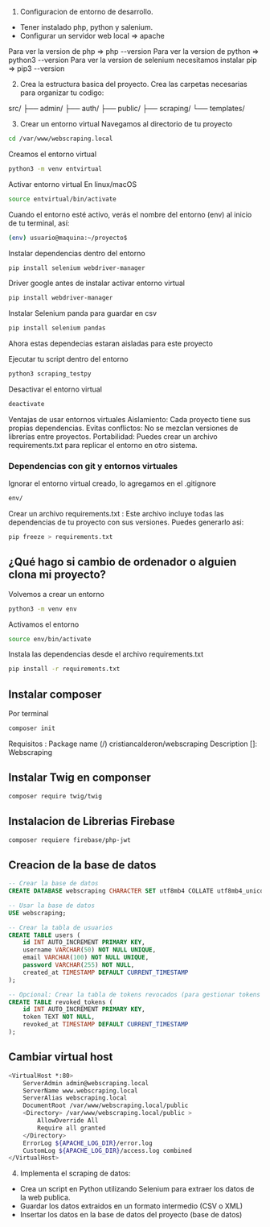 1. Configuracion de entorno de desarrollo.
- Tener instalado php, python y salenium.
- Configurar un servidor web local => apache

Para ver la version de php => php --version
Para ver la version de python => python3 --version
Para ver la version de selenium necesitamos instalar pip => pip3 --version


2. Crea la estructura basica del proyecto.
Crea las carpetas necesarias para organizar tu codigo:

src/
├── admin/
├── auth/
├── public/
├── scraping/
└── templates/

3. Crear un entorno virtual
Navegamos al directorio de tu proyecto

```bash
cd /var/www/webscraping.local
```

Creamos el entorno virtual
```bash
python3 -m venv entvirtual
```

Activar entorno virtual En linux/macOS
```bash
source entvirtual/bin/activate
```

Cuando el entorno esté activo, verás el nombre del entorno (env) al inicio de tu terminal, así:

```bash
(env) usuario@maquina:~/proyecto$
```

Instalar dependencias dentro del entorno

```bash
pip install selenium webdriver-manager
```

Driver google antes de instalar activar entorno virtual
```bash
pip install webdriver-manager
```

Instalar Selenium panda para guardar en csv
```bash
pip install selenium pandas
```

Ahora estas dependecias estaran aisladas para este proyecto

Ejecutar tu script dentro del entorno
```bash
python3 scraping_testpy
```

Desactivar el entorno virtual
```bash
deactivate
```

Ventajas de usar entornos virtuales
Aislamiento: Cada proyecto tiene sus propias dependencias.
Evitas conflictos: No se mezclan versiones de librerías entre proyectos.
Portabilidad: Puedes crear un archivo requirements.txt para replicar el entorno en otro sistema.

### Dependencias con git y entornos virtuales
Ignorar el entorno virtual creado, lo agregamos en el .gitignore
```bash
env/
```

Crear un archivo requirements.txt : Este archivo incluye todas las dependencias de tu proyecto con sus versiones. Puedes generarlo asi:
```bash
pip freeze > requirements.txt
```

## ¿Qué hago si cambio de ordenador o alguien clona mi proyecto?
Volvemos a crear un entorno
```bash
python3 -m venv env
```

Activamos el entorno
```bash
source env/bin/activate
```

Instala las dependencias desde el archivo requirements.txt
```bash
pip install -r requirements.txt
```


## Instalar composer 

Por terminal 
```bash
composer init
```

Requisitos :
Package name (<vendor>/<name>) cristiancalderon/webscraping
Description []: Webscraping

## Instalar Twig en componser
```bash
composer require twig/twig
```

## Instalacion de Librerias Firebase
```bash
composer requiere firebase/php-jwt
```

## Creacion de la base de datos
~~~sql
-- Crear la base de datos
CREATE DATABASE webscraping CHARACTER SET utf8mb4 COLLATE utf8mb4_unicode_ci;

-- Usar la base de datos
USE webscraping;

-- Crear la tabla de usuarios
CREATE TABLE users (
    id INT AUTO_INCREMENT PRIMARY KEY,
    username VARCHAR(50) NOT NULL UNIQUE,
    email VARCHAR(100) NOT NULL UNIQUE,
    password VARCHAR(255) NOT NULL,
    created_at TIMESTAMP DEFAULT CURRENT_TIMESTAMP
);

-- Opcional: Crear la tabla de tokens revocados (para gestionar tokens JWT)
CREATE TABLE revoked_tokens (
    id INT AUTO_INCREMENT PRIMARY KEY,
    token TEXT NOT NULL,
    revoked_at TIMESTAMP DEFAULT CURRENT_TIMESTAMP
);
~~~

## Cambiar  virtual host
```bash
<VirtualHost *:80>
    ServerAdmin admin@webscraping.local
    ServerName www.webscraping.local
    ServerAlias webscraping.local
    DocumentRoot /var/www/webscraping.local/public
    <Directory> /var/www/webscraping.local/public >
        AllowOverride All
        Require all granted
    </Directory>
    ErrorLog ${APACHE_LOG_DIR}/error.log
    CustomLog ${APACHE_LOG_DIR}/access.log combined
</VirtualHost>
```



4. Implementa el scraping de datos:
- Crea un script en Python utilizando Selenium para extraer los datos de la web publica.
- Guardar los datos extraidos en un formato intermedio (CSV o XML)
- Insertar los datos en la base de datos del proyecto (base de datos)
